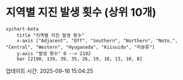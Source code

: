 # 지역별 지진 발생 횟수 (상위 10개)

```mermaid
xychart-beta
    title "지역별 지진 발생 횟수"
    x-axis ["Adjacent", "Off", "Southern", "Northern", "Noto,", "Central", "Western", "Hyuganada", "Kiisuido", "미분류"]
    y-axis "발생 횟수" 0 --> 2192
    bar [2190, 139, 39, 35, 26, 19, 16, 13, 10, 8]
```

업데이트 시간: 2025-09-16 15:04:25
